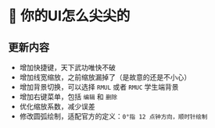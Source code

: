 # 💩 你的UI怎么尖尖的

## 更新内容
- 增加快捷键，天下武功唯快不破
- 增加线宽缩放，之前缩放漏掉了（是故意的还是不小心）
- 增加背景切换，可以选择 `RMUL` 或者 `RMUC` 学生端背景
- 增加右键菜单，包括 `编辑` 和 `删除`
- 优化缩放系数，减少误差
- 修改圆弧绘制，适配官方的定义：`0°指 12 点钟方向，顺时针绘制`
